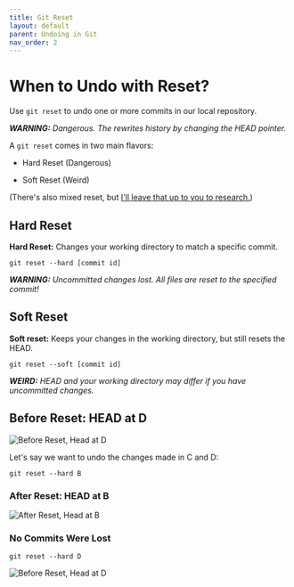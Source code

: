 ```yaml
---
title: Git Reset
layout: default
parent: Undoing in Git
nav_order: 2
---
```


# When to Undo with Reset?

Use `git reset` to undo one or more commits in our local repository.

***WARNING:*** *Dangerous. The rewrites history by changing the HEAD pointer.*

A `git reset` comes in two main flavors:

- Hard Reset (Dangerous)

- Soft Reset (Weird)

(There's also mixed reset, but [I'll leave that up to you to research.](https://practicalseries.com/1002-vcs/02-05-concept.html#js--020505))

## Hard Reset

**Hard Reset:** Changes your working directory to match a specific commit.

`git reset --hard [commit id]`

***WARNING:*** *Uncommitted changes lost. All files are reset to the specified commit!*

## Soft Reset

**Soft reset:** Keeps your changes in the working directory, but still resets the HEAD.

`git reset --soft [commit id]`

***WEIRD:*** *HEAD and your working directory may differ if you have uncommitted changes.*

## Before Reset: HEAD at D

![Before Reset, Head at D](https://i.imgur.com/YRVmxmG.png)


Let's say we want to undo the changes made in C and D:

`git reset --hard B`

### After Reset: HEAD at B

![After Reset, Head at B](https://i.imgur.com/CTVwJ1w.png)

### No Commits Were Lost

`git reset --hard D`

![Before Reset, Head at D](https://i.imgur.com/YRVmxmG.png)
